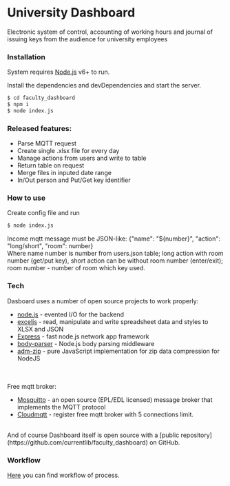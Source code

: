 # University Dashboard
Electronic system of control, accounting of working hours and journal of issuing keys from the audience for university employees

### Installation

System requires [Node.js](https://nodejs.org/) v6+ to run.

Install the dependencies and devDependencies and start the server.

```sh
$ cd faculty_dashboard
$ npm i
$ node index.js
```

### Released features:

  - Parse MQTT request
  - Create single .xlsx file for every day
  - Manage actions from users and write to table
  - Return table on request
  - Merge files in inputed date range
  - In/Out person and Put/Get key identifier

### How to use
Create config file and run
```sh
$ node index.js
```
Income mqtt message must be JSON-like: {"name": "${number}", "action": "long/short", "room": number}<br />
Where name number is number from users.json table; long action with room number (get/put key), short action can be without room number (enter/exit);<br /> room number - number of room which key used.<br />

### Tech
Dasboard uses a number of open source projects to work properly:

* [node.js](http://nodejs.org/) - evented I/O for the backend
* [exceljs](https://www.npmjs.com/package/exceljs) - read, manipulate and write spreadsheet data and styles to XLSX and JSON
* [Express](https://expressjs.com/) - fast node.js network app framework
* [body-parser](https://www.npmjs.com/package/body-parser) - Node.js body parsing middleware
* [adm-zip](https://www.npmjs.com/package/adm-zip) - pure JavaScript implementation for zip data compression for NodeJS
<br />
<br />
Free mqtt broker:

* [Mosquitto](https://mosquitto.org/) - an open source (EPL/EDL licensed) message broker that implements the MQTT protocol
* [Cloudmqtt](https://www.cloudmqtt.com/) - register free mqtt broker with 5 connections limit.
<br />
And of course Dashboard itself is open source with a [public repository](https://github.com/currentlib/faculty_dashboard)
 on GitHub.
<br />

### Workflow
[Here](https://app.diagrams.net/?lightbox=1&highlight=0000ff&edit=_blank&layers=1&nav=1&title=faculty_dashboard.drawio#R7V1Zd6M2FP4tffCj57Avj842nTadLT2TySMxik0LyAGR2P31lUAyIGEbLwjsNufMBIQQcHd990oZ6dfR8mPiLeZ%2FQB%2BEI03xlyP9ZqRpuuqq%2BBdpWRUtqmEqRcssCXzaVjY8BP8A2si6ZYEP0lpHBGGIgkW9cQrjGExRrc1LEvhe7%2FYCw%2FpTF94MCA0PUy8UWx8DH82LVkezy%2FZfQTCbsyerlltciTzWmX5JOvd8%2BF5p0m9H%2BnUCISqOouU1CAn1GF2K%2B%2B42XF2%2FWAJi1OaGH5OfN0Zq%2B4HzOpk8fvv22%2BP097FejPLmhRn9YPqyaMUoAHxMEHoKEzSHMxh74W3ZepXALPYBeYyCz8o%2B9xAucKOKG%2F8CCK0od70MQdw0R1FIr4qfQr8uhVkyBVven%2FYj71i5kRLgI4ARQMkKd0hA6KHgrc5Uj8rGbN1vfetXGOBX0RQqyJpCmcjEmDGVDYG8ZAYQvatkAj6ovEbZlLNmDzapApse8BORwKuSE4Ss7%2FMAgYeFl1PwHStonepeMqUcMZVtTHgDCQLLreRdcmShZDLo6XupOapF2%2BYVrTGUzQypkXJfullnLt4GtXi5dG3pZ3aiBpMk8VaVDgsi3ulmLdEtTksMheNgMeJJVcP5j7DYPjWLj1IsQ6D6pzhAhR9%2BCWbkkbGP%2Fw%2BDFIEYJOkWU6XsNlUd2Kb1uQzjlC2nk0%2FO6vrr%2FezxIXR%2F%2FojGYKwNSHI5sTpMlO1OfK9lmzXGaa5c32sLbHoEz%2FlnvWYg3eaD5Qi26XL0Ufv2uuwFBiHZhwhyN%2B50p7%2FUHLmSbQps%2BhKTmcsrIi8ZgTQlk6O%2B5XtNFUYlpXf5Fk3Cecm3qvcj4OtzWdMmcXr7HXj%2BbhnHc%2FUFOcTE9cIQhHCWeBEm%2BQIkAX4pkPDXvpYXdqlEWvBT%2BaCYjl77MTpSGKd3hRHDxZFmhfixV37whg9n5HBkXn32IjAyb9hF%2FLDq9cZbJlMUwHjPm75DGG25pe9QVecYaIkMtBv4x7uP0%2FFP9BQbVeYlBMsJAd4wLUDs08ObaeilaTCt0wosA%2FSzcvyU64VJz26WlOL5yYqeHGH1jJZWr0Jms4HMrO1YTImbkOgKx77igwTjKA7k7BioYyurnTuIyDp2jiIadUaZklFErYUa%2F88o4gidnhkl4r0NfuxTirsc5AHvYTwb6XfsynPC993lEOcwes7SXsJ%2Fo20005k31ERU%2BQmIABf%2BPsQB7mEwi4kvxNTII0VChWDqhRN6IQp8v9AxgKNE7zkfimgZRV7xuOYVYTQeC6sVjSRPRWiTE%2FqGeZbRQGdeN05HZ3Ga9RmePZkNfTeZdZlk1puMjXyvwGLBMv57qlxpjgUxF5JV5SZy%2BlS9Vt6Wnx0fQzqUNjvher1tsHmkq1K5KbbJT%2BLaRpH8QJbkKFIfRq5OvkjpbTNA%2BslTQBtQG%2FeDW%2Fmx7bpc8ALWsVwYAzFPw5ULQ%2BvH1NiyLUQrFGmKOU1eGr4U0fEa6lGg71eC3p1B8hccFSu%2FFGw8j1DZ2WDBe4uUDXdgulvT3FKRT6%2B7dkvddSWFCToXdTotrfi%2BJSBjDuJwVAklIHpTPkbQ5wlWfxJEW68ZKbm7%2BgjIe%2F8NVmUT4RieYSh0Rj1MdHjMVzLYvSd89aYiHIEBObivKWP87y7LB6UtuanOUpB8aG2cKYf0CeHFHJJSuHzgYsqn3ZFpQsHQkGAdxcVFhrvdzRjf2z8t9yHFGElxGGfRc%2BV993YL5zZrFYROY1UZFaFrhAfMzoROdC4XAA9YWt2Hq65AZqnogHvumDGLjntwxcfFTtohTu1rdp5OzRmaS3OHUeNRmXZqkuadbut5pyUpdlXrgIRZr3djIaasaagrTkMf8pAiRR7K0po6BnFVDwemY27fOmYNQ8eO8C1WS1WxTq4qx%2FkWEWstHAnzEQoRXMX3kJeHvO%2B9yy4vvE7%2FS0uGgW0cLrxWa%2BF1BiW8lii8dzCJhi2vrszVBlu5WK1jTzAZOLoVmo%2Bgn8M%2BKJ%2F9DI2YqtJ7CbAh1jxdQg2AkARsKLaQWgPA0IOdlaMFIDPS8GOUOIeVyJFH%2Fdn1iCE35AgF7DoN2fYpHm2N%2BIj4F33FHEeCiZ8fs%2FdWXmBSUTxv62TtAGhtX2StAU4jLz0SULSjQbTWA%2FwZrD8SWyywZmTxkXtS7IEF62Nq8%2B5gPnWOYByg%2FDvf5yAhowcpR8KLB%2FsMc3ew1VgZKyyLPp0dGEaNqfwssMk2Pdi5BFhSJsnkXUTL5Xj7ZpKsDTWYm%2BpX%2BP7sfFN%2F4Tvq%2FbvJVLnDmDSsxVgdSUqIthfjk082WrK%2Fo4So8ByatuhUzBi1t0dN9166AbbKXWGJWw2u0IGvz%2B6%2FJthqilN79U%2B2LAc1OLiYL1OSjA%2BbIj7cInFzm0fY%2B%2BVshEGLPRfSTWh0o1rvX9EkefbPK3v%2FuSFTzIleQubZqOdVei9MZ6nw4dhUWSbVGbhJdexugiXhOcr2GH5H%2F46Cq1bFToJ9L5CUbg18Pd14JvZdKFttKHmRDJWL9v0SwF2TS5yblljCJRXctYdh4A831MwMyra%2FhuSNYuxhFIHJhy0Yg3fvzibJE%2FNLyA3JazDspnlu88pkLoeogGWQonNZSiHsqdCwBYdchMEZxjqoI3Spp2DVMO1WKrJvsMrnStlzOg0%2BGRErUnCdAJoN4xTuPcCSSqTT84ewASOvUb3vSmSL5WeXEObptlGXy4bsndwwT5wwXQBconHRdJM8S4VLnHOvpnQkpX6EJfMto%2Blj18KZMjKMbIOCS039DC7z41wkGKxaPFbQs3VzxfD3Epz10PbccURfvQHJpBt8b4Y0ew43hRWLTbSVvKbo3PGu1rvfyHLlu%2FZpa7v5zZj%2FAx8d7vjWuBe8WN72GOR3eUT7OBlhW236cJpFORN36dNzITP3z3UZELSpQSw25ws5kmlt1xMdsCIYn5Z%2FKKegefn3hvTbfwE%3D) you can find workflow of process.
